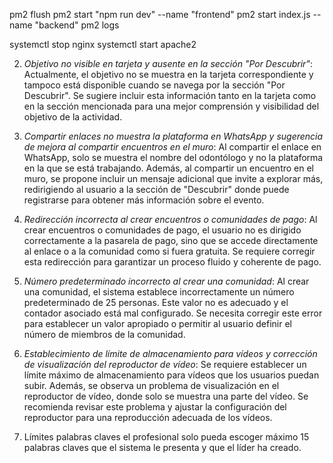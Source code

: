 pm2 flush
pm2 start "npm run dev" --name "frontend"
pm2 start index.js --name "backend"
pm2 logs

systemctl stop nginx
systemctl start apache2

2. *Objetivo no visible en tarjeta y ausente en la sección "Por Descubrir"*: Actualmente, el objetivo no se muestra en la tarjeta correspondiente y tampoco está disponible cuando se navega por la sección "Por Descubrir". Se sugiere incluir esta información tanto en la tarjeta como en la sección mencionada para una mejor comprensión y visibilidad del objetivo de la actividad.

3. *Compartir enlaces no muestra la plataforma en WhatsApp y sugerencia de mejora al compartir encuentros en el muro*: Al compartir el enlace en WhatsApp, solo se muestra el nombre del odontólogo y no la plataforma en la que se está trabajando. Además, al compartir un encuentro en el muro, se propone incluir un mensaje adicional que invite a explorar más, redirigiendo al usuario a la sección de "Descubrir" donde puede registrarse para obtener más información sobre el evento.

4. *Redirección incorrecta al crear encuentros o comunidades de pago*: Al crear encuentros o comunidades de pago, el usuario no es dirigido correctamente a la pasarela de pago, sino que se accede directamente al enlace o a la comunidad como si fuera gratuita. Se requiere corregir esta redirección para garantizar un proceso fluido y coherente de pago.

5. *Número predeterminado incorrecto al crear una comunidad*: Al crear una comunidad, el sistema establece incorrectamente un número predeterminado de 25 personas. Este valor no es adecuado y el contador asociado está mal configurado. Se necesita corregir este error para establecer un valor apropiado o permitir al usuario definir el número de miembros de la comunidad.

6. *Establecimiento de límite de almacenamiento para vídeos y corrección de visualización del reproductor de vídeo*: Se requiere establecer un límite máximo de almacenamiento para vídeos que los usuarios puedan subir. Además, se observa un problema de visualización en el reproductor de vídeo, donde solo se muestra una parte del vídeo. Se recomienda revisar este problema y ajustar la configuración del reproductor para una reproducción adecuada de los vídeos.

7. Límites palabras claves el profesional solo pueda escoger máximo 15 palabras claves que el sistema le presenta y que el líder ha creado.